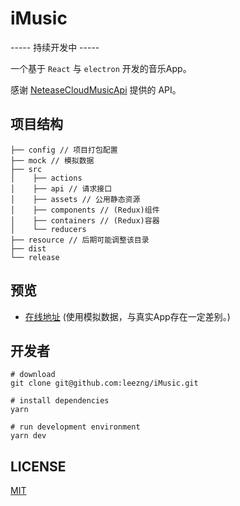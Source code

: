 # iMusic

----- 持续开发中 -----

一个基于 `React` 与 `electron` 开发的音乐App。

感谢 [NeteaseCloudMusicApi](https://github.com/Binaryify/NeteaseCloudMusicApi) 提供的 API。

## 项目结构

```
├── config // 项目打包配置
├── mock // 模拟数据
├── src
│    ├── actions
│    ├── api // 请求接口
│    ├── assets // 公用静态资源
│    ├── components // (Redux)组件
│    ├── containers // (Redux)容器
│    └── reducers
├── resource // 后期可能调整该目录
├── dist
└── release
```

## 预览

- [在线地址](https://leezng.github.io/iMusic/) (使用模拟数据，与真实App存在一定差别。)

## 开发者

```
# download
git clone git@github.com:leezng/iMusic.git

# install dependencies
yarn

# run development environment
yarn dev
```

## LICENSE

[MIT](./LICENSE)
